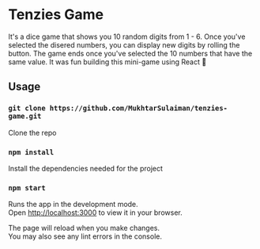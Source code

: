 # Tenzies Game

It's a dice game that shows you 10 random digits from 1 - 6. Once you've selected the disered numbers, you can display new digits by rolling the button. The game ends once you've selected the 10 numbers that have the same value. It was fun building this mini-game using React 🤩

## Usage

### `git clone https://github.com/MukhtarSulaiman/tenzies-game.git`

Clone the repo

### `npm install`

Install the dependencies needed for the project 

### `npm start`

Runs the app in the development mode.\
Open [http://localhost:3000](http://localhost:3000) to view it in your browser.

The page will reload when you make changes.\
You may also see any lint errors in the console.

